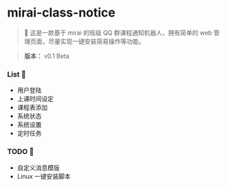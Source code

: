 # mirai-class-notice

> 🥳 这是一款基于 mirai 的班级 QQ 群课程通知机器人，拥有简单的 web 管理页面，尽量实现一键安装简易操作等功能。

> **版本：** v0.1 Beta

### List 🦁

- 用户登陆
- 上课时间设定
- 课程表添加
- 系统状态
- 系统设置
- 定时任务

### TODO 🦑

- 自定义消息模版
- Linux 一键安装脚本
